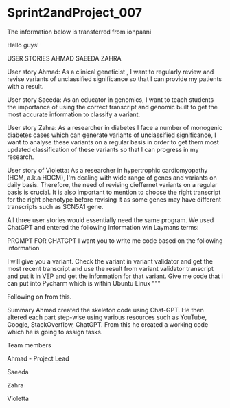 # Sprint2andProject_007

The information below is transferred from ionpaani

Hello guys!

USER STORIES AHMAD SAEEDA ZAHRA

User story Ahmad: As a clinical geneticist , I want to regularly review and revise variants of unclassified significance so that I can provide my patients with a result.

User story Saeeda: As an educator in genomics, I want to teach students the importance of using the correct transcript and genomic built to get the most accurate information to classify a variant.

User story Zahra: As a researcher in diabetes I face a number of monogenic diabetes cases which can generate variants of unclassified significance, I want to analyse these variants on a regular basis in order to get them most updated classification of these variants so that I can progress in my research.

User story of Violetta: As a researcher in hypertrophic cardiomyopathy (HCM, a.k.a HOCM), I'm dealing with wide range of genes and variants on daily basis. Therefore, the need of revising dieffernet variants on a regular basis is crucial. It is also important to mention to choose the right transcript for the right phenotype before revising it as some genes may have different transcripts such as SCN5A1 gene. 

All three user stories would essentially need the same program. We used ChatGPT and entered the following information win Laymans terms:

PROMPT FOR CHATGPT I want you to write me code based on the following information

I will give you a variant. Check the variant in variant validator and get the most recent transcript and use the result from variant validator transcript and put it in VEP and get the information for that variant. Give me code that i can put into Pycharm which is within Ubuntu Linux """

Following on from this.

Summary Ahmad created the skeleton code using Chat-GPT. He then altered each part step-wise using various resources such as YouTube, Google, StackOverflow, ChatGPT. From this he created a working code which he is going to assign tasks.

Team members

Ahmad - Project Lead

Saeeda

Zahra

Violetta
